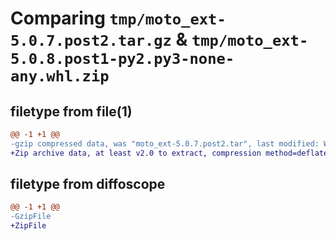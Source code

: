 # Comparing `tmp/moto_ext-5.0.7.post2.tar.gz` & `tmp/moto_ext-5.0.8.post1-py2.py3-none-any.whl.zip`

## filetype from file(1)

```diff
@@ -1 +1 @@
-gzip compressed data, was "moto_ext-5.0.7.post2.tar", last modified: Wed May 22 12:16:37 2024, max compression
+Zip archive data, at least v2.0 to extract, compression method=deflate
```

## filetype from diffoscope

```diff
@@ -1 +1 @@
-GzipFile
+ZipFile
```

